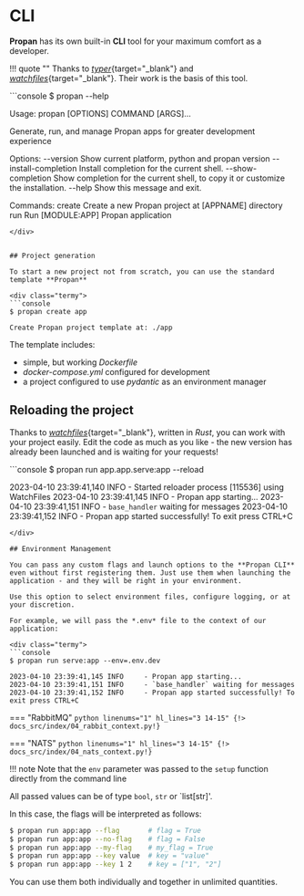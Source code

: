 # CLI 

**Propan** has its own built-in **CLI** tool for your maximum comfort as a developer.

!!! quote ""
    Thanks to [*typer*](https://typer.tiangolo.com/){target="_blank"} and [*watchfiles*](https://watchfiles.helpmanual.io/){target="_blank"}. Their work is the basis of this tool.

<div class="termy">
```console
$ propan --help

Usage: propan [OPTIONS] COMMAND [ARGS]...

  Generate, run, and manage Propan apps for greater development experience

Options:
  --version             Show current platform, python and propan version
  --install-completion  Install completion for the current shell.
  --show-completion     Show completion for the current shell, to copy it or
                        customize the installation.
  --help                Show this message and exit.

Commands:
  create  Create a new Propan project at [APPNAME] directory
  run     Run [MODULE:APP] Propan application
```
</div>


## Project generation

To start a new project not from scratch, you can use the standard template **Propan**

<div class="termy">
```console
$ propan create app

Create Propan project template at: ./app
```
</div>

The template includes:

* simple, but working *Dockerfile*
* *docker-compose.yml* configured for development
* a project configured to use *pydantic* as an environment manager

## Reloading the project

Thanks to [*watchfiles*](https://watchfiles.helpmanual.io/){target="_blank"}, written in *Rust*, you can
work with your project easily. Edit the code as much as you like - the new version has already been launched and is waiting for your requests!

<div class="termy">
```console
$ propan run app.app.serve:app --reload

2023-04-10 23:39:41,140 INFO     - Started reloader process [115536] using WatchFiles
2023-04-10 23:39:41,145 INFO     - Propan app starting...
2023-04-10 23:39:41,151 INFO     - `base_handler` waiting for messages
2023-04-10 23:39:41,152 INFO     - Propan app started successfully! To exit press CTRL+C
```
</div>

## Environment Management

You can pass any custom flags and launch options to the **Propan CLI** even without first registering them. Just use them when launching the application - and they will be right in your environment.

Use this option to select environment files, configure logging, or at your discretion.

For example, we will pass the *.env* file to the context of our application:

<div class="termy">
```console
$ propan run serve:app --env=.env.dev

2023-04-10 23:39:41,145 INFO     - Propan app starting...
2023-04-10 23:39:41,151 INFO     - `base_handler` waiting for messages
2023-04-10 23:39:41,152 INFO     - Propan app started successfully! To exit press CTRL+C
```
</div>

=== "RabbitMQ"
    ```python linenums="1" hl_lines="3 14-15"
    {!> docs_src/index/04_rabbit_context.py!}
    ```

=== "NATS"
    ```python linenums="1" hl_lines="3 14-15"
    {!> docs_src/index/04_nats_context.py!}
    ```

!!! note
    Note that the `env` parameter was passed to the `setup` function directly from the command line

All passed values can be of type `bool`, `str` or `list[str]'.

In this case, the flags will be interpreted as follows:

```bash
$ propan run app:app --flag       # flag = True
$ propan run app:app --no-flag    # flag = False
$ propan run app:app --my-flag    # my_flag = True
$ propan run app:app --key value  # key = "value"
$ propan run app:app --key 1 2    # key = ["1", "2"]
```
You can use them both individually and together in unlimited quantities.